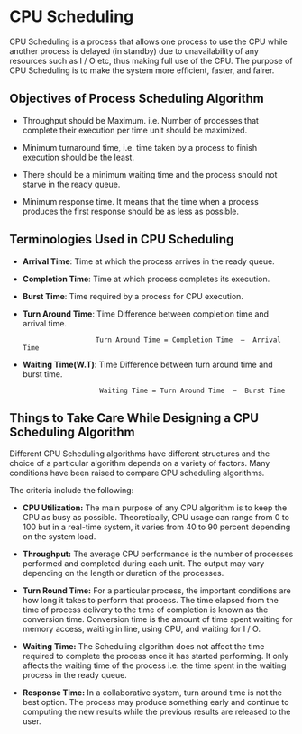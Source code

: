 # CPU Scheduling

 CPU Scheduling is a process that allows one process to use the CPU while another process is delayed (in standby) due to unavailability of any resources such as I / O etc, thus making full use of the CPU. The purpose of CPU Scheduling is to make the system more efficient, faster, and fairer.

## Objectives of Process Scheduling Algorithm

- Throughput should be Maximum. i.e. Number of processes that complete their execution per time unit should be maximized.

- Minimum turnaround time, i.e. time taken by a process to finish execution should be the least.

- There should be a minimum waiting time and the process should not starve in the ready queue.

- Minimum response time. It means that the time when a process produces the first response should be as less as possible.

## Terminologies Used in CPU Scheduling

- **Arrival Time**: Time at which the process arrives in the ready queue.

- **Completion Time**: Time at which process completes its execution.

- **Burst Time**: Time required by a process for CPU execution.

- **Turn Around Time**: Time Difference between completion time and arrival time.

                        Turn Around Time = Completion Time  –  Arrival Time

- **Waiting Time(W.T)**: Time Difference between turn around time and burst time.

                         Waiting Time = Turn Around Time  –  Burst Time

## Things to Take Care While Designing a CPU Scheduling Algorithm

Different CPU Scheduling algorithms have different structures and the choice of a particular algorithm depends on a variety of factors. Many conditions have been raised to compare CPU scheduling algorithms.

The criteria include the following: 

- **CPU Utilization:** The main purpose of any CPU algorithm is to keep the CPU as busy as possible. 
                       Theoretically, CPU usage can range from 0 to 100 but in a real-time system, it varies from 40 to 90 percent depending on the system load.

- **Throughput:** The average CPU performance is the number of processes performed and completed during each unit. 
                  The output may vary depending on the length or duration of the processes.

- **Turn Round Time:** For a particular process, the important conditions are how long it takes to perform that process.
                       The time elapsed from the time of process delivery to the time of completion is known as the conversion time. 
                       Conversion time is the amount of time spent waiting for memory access, waiting in line, using CPU, and waiting for I / O.

- **Waiting Time:** The Scheduling algorithm does not affect the time required to complete the process once it has started performing. 
                    It only affects the waiting time of the process i.e. the time spent in the waiting process in the ready queue.

- **Response Time:** In a collaborative system, turn around time is not the best option. 
                     The process may produce something early and continue to computing the new results while the previous results are released to the user.